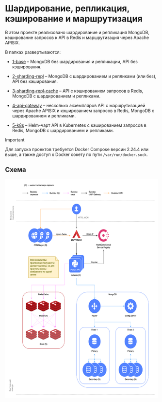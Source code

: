 # Шардирование, репликация, кэширование и маршрутизация

В этом проекте реализовано шардирование и репликация MongoDB, кэширование запросов к API в Redis и маршрутизация через
Apache APISIX.

В папках развертываются:

- [1-base](1-base) – MongoDB без шардирования и репликации, API без кэширования.

- [2-sharding-repl](2-sharding-repl) – MongoDB с шардированием и репликами (или без), API без кэширования.

- [3-sharding-repl-cache](3-sharding-repl-cache) – API с кэшированием запросов в Redis, MongoDB с шардированием и
  репликами.

- [4-api-gateway](4-api-gateway) – несколько экземпляров API с маршрутизацией через Apache APISIX и кэшированием
  запросов в Redis, MongoDB с шардированием и репликами.

- [5-k8s](5-k8s) – Helm-чарт API в Kubernetes с кэшированием запросов в Redis, MongoDB с шардированием и репликами.

> [!IMPORTANT]
> Для запуска проектов требуется Docker Compose версии 2.24.4 или выше, а также доступ к Docker сокету по пути
`/var/run/docker.sock`.

## Схема

<img src="4-api-gateway/diagram.drawio.png" alt="diagram" height="720">
